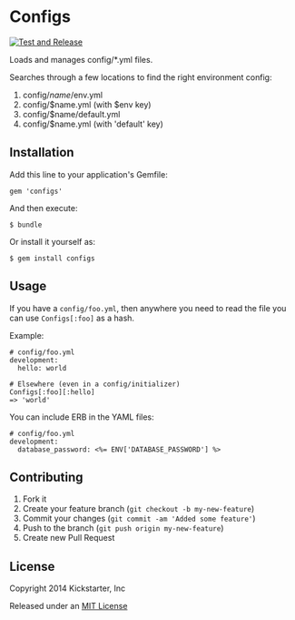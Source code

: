# Configs

[![Test and Release](https://github.com/kickstarter/configs/actions/workflows/test-release.yml/badge.svg)](https://github.com/kickstarter/configs/actions/workflows/test-release.yml)

Loads and manages config/*.yml files.

Searches through a few locations to find the right environment config:

1. config/$name/$env.yml
2. config/$name.yml (with $env key)
3. config/$name/default.yml
3. config/$name.yml (with 'default' key)

## Installation

Add this line to your application's Gemfile:

    gem 'configs'

And then execute:

    $ bundle

Or install it yourself as:

    $ gem install configs

## Usage

If you have a `config/foo.yml`, then anywhere you need to read the file
you can use `Configs[:foo]` as a hash.

Example:

    # config/foo.yml
    development:
      hello: world

    # Elsewhere (even in a config/initializer)
    Configs[:foo][:hello]
    => 'world'

You can include ERB in the YAML files:

    # config/foo.yml
    development:
      database_password: <%= ENV['DATABASE_PASSWORD'] %>

## Contributing

1. Fork it
2. Create your feature branch (`git checkout -b my-new-feature`)
3. Commit your changes (`git commit -am 'Added some feature'`)
4. Push to the branch (`git push origin my-new-feature`)
5. Create new Pull Request

## License

Copyright 2014 Kickstarter, Inc

Released under an [MIT License](http://opensource.org/licenses/MIT)
